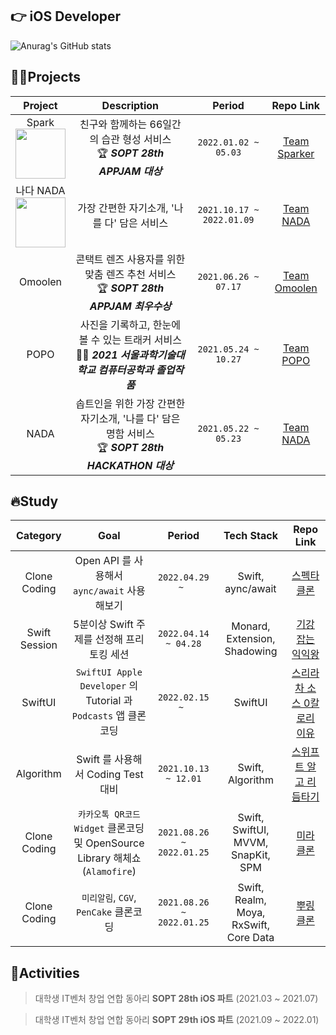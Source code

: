 ## 👉 iOS Developer

![Anurag's GitHub stats](https://github-readme-stats.vercel.app/api?username=hyun99999&theme=vue&show_icons=true&custom_title=🦺🔥&locale=kr)

## 👷‍♂️Projects

|Project|Description|Period|Repo Link|
|:---:|:---:|:---:|:---:|
|Spark <br> <a href="https://apps.apple.com/us/app/spark-스파크-친구와-습관-관리/id1605811861" target="_blank"><img src="https://user-images.githubusercontent.com/69136340/165884844-de14d6f9-5e3a-4796-b880-f79d88186b27.png" width ="80"/></a>|친구와 함께하는 66일간의 습관 형성 서비스 </br> 🏆 _**SOPT 28th APPJAM 대상**_|`2022.01.02 ~ 05.03`|[Team Sparker](https://github.com/TeamSparker/Spark-iOS)|
|나다 NADA </br> <a href="https://apps.apple.com/kr/app/%EB%82%98%EB%8B%A4-nada-%EB%82%98%EB%A5%BC-%EB%8B%A4-%EB%8B%B4%EC%9D%80-%EB%AA%85%ED%95%A8-%EC%84%9C%EB%B9%84%EC%8A%A4/id1600711887" target="_blank"><img src="https://user-images.githubusercontent.com/69136340/165884844-de14d6f9-5e3a-4796-b880-f79d88186b27.png" width ="80"/></a>|가장 간편한 자기소개, '나를 다' 담은 서비스|`2021.10.17 ~ 2022.01.09`|[Team NADA](https://github.com/TeamNADA/NADA-iOS-ForRelease)|
|Omoolen|콘택트 렌즈 사용자를 위한 맞춤 렌즈 추천 서비스 </br> 🏆 _**SOPT 28th APPJAM 최우수상**_|`2021.06.26 ~ 07.17`|[Team Omoolen](https://github.com/TeamOmoolen/TeamOmoolen-iOS)|
|POPO|사진을 기록하고, 한눈에 볼 수 있는 트래커 서비스 </br> 👨‍🎓 _**2021 서울과학기술대학교 컴퓨터공학과 졸업작품**_ |`2021.05.24 ~ 10.27`|[Team POPO](https://github.com/team-popo/POPO-iOS.git)|
|NADA|솝트인을 위한 가장 간편한 자기소개, '나를 다' 담은 명함 서비스 </br> 🏆 _**SOPT 28th HACKATHON 대상**_|`2021.05.22 ~ 05.23`|[Team NADA](https://github.com/TeamNADA/NADA-iOS)|

## 🔥Study

|Category|Goal|Period|Tech Stack|Repo Link|
|:---:|:---:|:---:|:---:|:---:|
|Clone Coding|Open API 를 사용해서 `aync/await` 사용해보기|`2022.04.29 ~ `|Swift, aync/await|[스펙타 클론](https://github.com/28th-SOPT-iOS-CloneCoding/SpectaClone-KimHyunGyu.git)|
|Swift Session|5분이상 Swift 주제를 선정해 프리토킹 세션|`2022.04.14 ~ 04.28`|Monard, Extension, Shadowing|[기강 잡는 익익왕](https://github.com/28th-SOPT-iOS-CloneCoding/weakselfWang/discussions)|
|SwiftUI|`SwiftUI Apple Developer` 의 Tutorial 과 `Podcasts` 앱 클론코딩|`2022.02.15 ~ `|SwiftUI|[스리라차 소스 0칼로리 이유](https://github.com/Secret-Of-SwiftUI/SOS-SwiftUI/discussions)|
|Algorithm|Swift 를 사용해서 Coding Test 대비|`2021.10.13 ~ 12.01`|Swift, Algorithm|[스위프트 알고 리듬타기](https://github.com/29th-SOPT-iOS-SwiftAlgo-Rhythmtagi/KimHyungyu.git)|
|Clone Coding|`카카오톡 QR코드 Widget` 클론코딩 및 OpenSource Library 해체쇼(`Alamofire`)|`2021.08.26 ~ 2022.01.25`|Swift, SwiftUI, MVVM, SnapKit, SPM|[미라 클론](https://github.com/28th-SOPT-iOS-CloneCoding/MiraClone-KimHyunGyu.git)|
|Clone Coding|`미리알림`, `CGV`, `PenCake` 클론코딩 |`2021.08.26 ~ 2022.01.25`|Swift, Realm, Moya, RxSwift, Core Data|[뿌링 클론](https://github.com/28th-SOPT-iOS-CloneCoding/KimHyunGyu.git)|

## 🫠Activities

> 대학생 IT벤처 창업 연합 동아리 **SOPT 28th iOS 파트** (2021.03 ~ 2021.07)

> 대학생 IT벤처 창업 연합 동아리 **SOPT 29th iOS 파트** (2021.09 ~ 2022.01)
